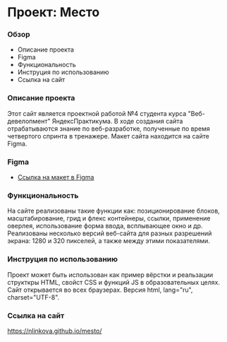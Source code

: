 # Проект: Место

### Обзор
* Описание проекта
* Figma
* Функциональность
* Инструция по использованию
* Ссылка на сайт

### Описание проекта
Этот сайт является проектной работой №4 студента курса "Веб-девелопмент" ЯндексПрактикума. В ходе создания сайта отрабатываются знание по веб-разработке, полученные по время четвертого спринта в тренажере. Макет сайта находится на сайте Figma.


### Figma

* [Ссылка на макет в Figma](https://www.figma.com/file/2cn9N9jSkmxD84oJik7xL7/JavaScript.-Sprint-4?node-id=0%3A1)


### Функциональность
На сайте реализованы такие функции как: позиционирование блоков, масштабирование, грид и флекс контейнеры, ссылки, применение оверлея, использование форма ввода, всплывающее окно и др. Реализованы несколько версий веб-сайта для разных разрешений экрана: 1280 и 320 пикселей, а также между этими показателями.


### Инструция по использованию
Проект может быть использован как пример вёрстки и реальзации структкры HTML, свойст CSS и функций JS  в образовательных целях.
Сайт открывается во всех браузерах. Версия html, lang="ru", charset="UTF-8".

### Ссылка на сайт
https://nlinkova.github.io/mesto/

